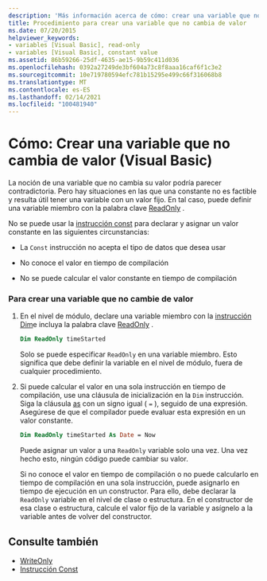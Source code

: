 ```yaml
---
description: 'Más información acerca de cómo: crear una variable que no cambie de valor (Visual Basic)'
title: Procedimiento para crear una variable que no cambia de valor
ms.date: 07/20/2015
helpviewer_keywords:
- variables [Visual Basic], read-only
- variables [Visual Basic], constant value
ms.assetid: 86b59266-25df-4635-ae15-9b59c411d036
ms.openlocfilehash: 0392a27249de3bf604a73c8f8aaa16caf6f1c3e2
ms.sourcegitcommit: 10e719780594efc781b15295e499c66f316068b8
ms.translationtype: MT
ms.contentlocale: es-ES
ms.lasthandoff: 02/14/2021
ms.locfileid: "100481940"
---
```

# <a name="how-to-create-a-variable-that-does-not-change-in-value-visual-basic"></a>Cómo: Crear una variable que no cambia de valor (Visual Basic)

La noción de una variable que no cambia su valor podría parecer contradictoria. Pero hay situaciones en las que una constante no es factible y resulta útil tener una variable con un valor fijo. En tal caso, puede definir una variable miembro con la palabra clave [ReadOnly](../../../language-reference/modifiers/readonly.md) .

No se puede usar la [instrucción const](../../../language-reference/statements/const-statement.md) para declarar y asignar un valor constante en las siguientes circunstancias:

- La `Const` instrucción no acepta el tipo de datos que desea usar

- No conoce el valor en tiempo de compilación

- No se puede calcular el valor constante en tiempo de compilación

### <a name="to-create-a-variable-that-does-not-change-in-value"></a>Para crear una variable que no cambie de valor

1. En el nivel de módulo, declare una variable miembro con la [instrucción Dim](../../../language-reference/statements/dim-statement.md)e incluya la palabra clave [ReadOnly](../../../language-reference/modifiers/readonly.md) .

    ```vb
    Dim ReadOnly timeStarted
    ```

    Solo se puede especificar `ReadOnly` en una variable miembro. Esto significa que debe definir la variable en el nivel de módulo, fuera de cualquier procedimiento.

2. Si puede calcular el valor en una sola instrucción en tiempo de compilación, use una cláusula de inicialización en la `Dim` instrucción. Siga la cláusula [as](../../../language-reference/statements/as-clause.md) con un signo igual ( `=` ), seguido de una expresión. Asegúrese de que el compilador puede evaluar esta expresión en un valor constante.

    ```vb
    Dim ReadOnly timeStarted As Date = Now
    ```

    Puede asignar un valor a una `ReadOnly` variable solo una vez. Una vez hecho esto, ningún código puede cambiar su valor.

    Si no conoce el valor en tiempo de compilación o no puede calcularlo en tiempo de compilación en una sola instrucción, puede asignarlo en tiempo de ejecución en un constructor. Para ello, debe declarar la `ReadOnly` variable en el nivel de clase o estructura. En el constructor de esa clase o estructura, calcule el valor fijo de la variable y asígnelo a la variable antes de volver del constructor.

## <a name="see-also"></a>Consulte también

- [WriteOnly](../../../language-reference/modifiers/writeonly.md)
- [Instrucción Const](../../../language-reference/statements/const-statement.md)
